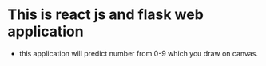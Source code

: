 # This is react js and flask web application
- this application will predict number from 0-9 which you draw on canvas.